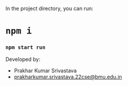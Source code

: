 In the project directory, you can run:

# `npm i`

### `npm start run`

Developed by:

- Prakhar Kumar Srivastava
- prakharkumar.srivastava.22cse@bmu.edu.in
